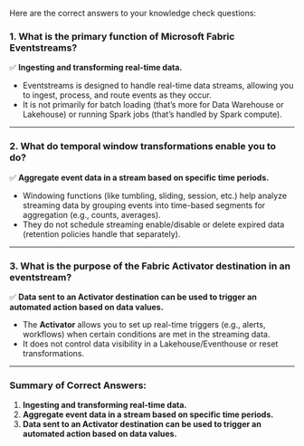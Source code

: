 Here are the correct answers to your knowledge check questions:  

### **1. What is the primary function of Microsoft Fabric Eventstreams?**  
✅ **Ingesting and transforming real-time data.**  
- Eventstreams is designed to handle real-time data streams, allowing you to ingest, process, and route events as they occur.  
- It is not primarily for batch loading (that’s more for Data Warehouse or Lakehouse) or running Spark jobs (that’s handled by Spark compute).  

---

### **2. What do temporal window transformations enable you to do?**  
✅ **Aggregate event data in a stream based on specific time periods.**  
- Windowing functions (like tumbling, sliding, session, etc.) help analyze streaming data by grouping events into time-based segments for aggregation (e.g., counts, averages).  
- They do not schedule streaming enable/disable or delete expired data (retention policies handle that separately).  

---

### **3. What is the purpose of the Fabric Activator destination in an eventstream?**  
✅ **Data sent to an Activator destination can be used to trigger an automated action based on data values.**  
- The **Activator** allows you to set up real-time triggers (e.g., alerts, workflows) when certain conditions are met in the streaming data.  
- It does not control data visibility in a Lakehouse/Eventhouse or reset transformations.  

---

### **Summary of Correct Answers:**  
1. **Ingesting and transforming real-time data.**  
2. **Aggregate event data in a stream based on specific time periods.**  
3. **Data sent to an Activator destination can be used to trigger an automated action based on data values.**  

